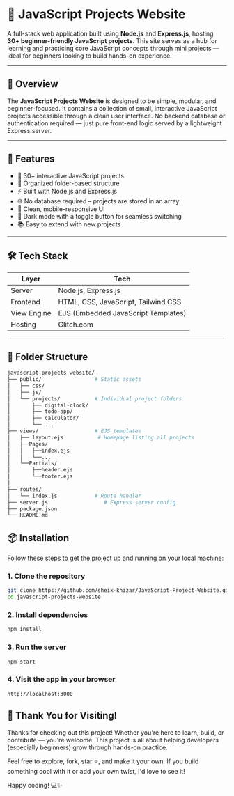 # 🌟 JavaScript Projects Website

A full-stack web application built using **Node.js** and **Express.js**, hosting **30+ beginner-friendly JavaScript projects**. This site serves as a hub for learning and practicing core JavaScript concepts through mini projects — ideal for beginners looking to build hands-on experience.

---

## 📌 Overview

The **JavaScript Projects Website** is designed to be simple, modular, and beginner-focused. It contains a collection of small, interactive JavaScript projects accessible through a clean user interface. No backend database or authentication required — just pure front-end logic served by a lightweight Express server.

---


## 🚀 Features

- 🧩 30+ interactive JavaScript projects
- 📂 Organized folder-based structure
- ⚡ Built with Node.js and Express.js
- 🌐 No database required – projects are stored in an array
- 🎨 Clean, mobile-responsive UI
- 🌙 Dark mode with a toggle button for seamless switching
- 📚 Easy to extend with new projects

---

## 🛠️ Tech Stack

| Layer         | Tech                |
|---------------|---------------------|
| Server        | Node.js, Express.js |
| Frontend      | HTML, CSS, JavaScript, Tailwind CSS |
| View Engine   | EJS (Embedded JavaScript Templates) |
| Hosting  | Glitch.com |

---

## 📁 Folder Structure

```bash
javascript-projects-website/
├── public/                 # Static assets
│   ├── css/
│   ├── js/
│   └── projects/           # Individual project folders
│       ├── digital-clock/
│       ├── todo-app/
│       ├── calculator/
│       └── ...
├── views/                  # EJS templates
│   ├── layout.ejs           # Homepage listing all projects
│   ├──Pages/
│   │   ├──index,ejs
│   │   └──...
│   └──Partials/
│       ├──header.ejs
│       └──footer.ejs
│
├── routes/
│   └── index.js            # Route handler
├── server.js                  # Express server config
├── package.json
└── README.md


```
## 📦 Installation

Follow these steps to get the project up and running on your local machine:

### 1. Clone the repository

```bash
git clone https://github.com/sheix-khizar/JavaScript-Project-Website.git
cd javascript-projects-website
```

### 2. Install dependencies

```bash
npm install
```

### 3. Run the server

```bash
npm start
```

### 4. Visit the app in your browser

```bash
http://localhost:3000
```


## 💬 Thank You for Visiting!

Thanks for checking out this project! Whether you're here to learn, build, or contribute — you're welcome. This project is all about helping developers (especially beginners) grow through hands-on practice. 

Feel free to explore, fork, star ⭐, and make it your own. If you build something cool with it or add your own twist, I'd love to see it!

Happy coding! 💻✨


